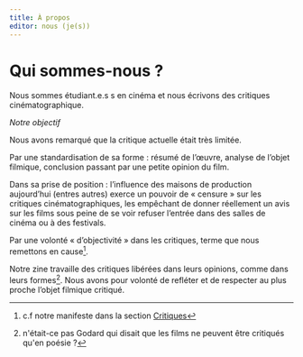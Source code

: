 ```yaml
--- 
title: À propos
editor: nous (je(s))
---
```


# Qui sommes-nous ?

Nous sommes étudiant.e.s s en cinéma et nous écrivons des critiques cinématographique. 

*Notre objectif*

Nous avons remarqué que la critique actuelle était très limitée. 

Par une standardisation de sa forme : résumé de l’œuvre, analyse de l’objet filmique, conclusion passant par une petite opinion du film. 

Dans sa prise de position : l’influence des maisons de production aujourd’hui (entres autres) exerce un pouvoir de « censure » sur les critiques cinématographiques, les empêchant de donner réellement un avis sur les films sous peine de se voir refuser l’entrée dans des salles de cinéma ou à des festivals. 

Par une volonté « d’objectivité » dans les critiques, terme que nous remettons en cause[^1]. 

Notre zine travaille des critiques libérées dans leurs opinions, comme dans leurs formes[^2]. Nous avons pour volonté de refléter et de respecter au plus proche l’objet filmique critiqué. 




[^1]: c.f notre manifeste dans la section [Critiques](https://ludimarwood.github.io/je_s_/blog/)
[^2]: n'était-ce pas Godard qui disait que les films ne peuvent être critiqués qu'en poésie ?
